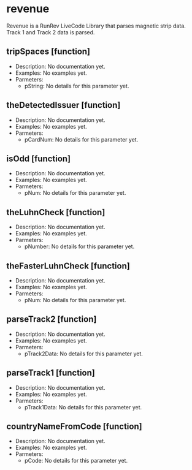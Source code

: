 revenue
=======

Revenue is a RunRev LiveCode Library that parses magnetic strip data. Track 1 and Track 2 data is parsed. 



tripSpaces [function]
-------------
+   Description: No documentation yet.
+   Examples: No examples yet.
+   Parmeters: 
    +   pString: No details for this parameter yet.


theDetectedIssuer [function]
-------------
+   Description: No documentation yet.
+   Examples: No examples yet.
+   Parmeters: 
    +   pCardNum: No details for this parameter yet.


isOdd [function]
-------------
+   Description: No documentation yet.
+   Examples: No examples yet.
+   Parmeters: 
    +   pNum: No details for this parameter yet.


theLuhnCheck [function]
-------------
+   Description: No documentation yet.
+   Examples: No examples yet.
+   Parmeters: 
    +   pNumber: No details for this parameter yet.


theFasterLuhnCheck [function]
-------------
+   Description: No documentation yet.
+   Examples: No examples yet.
+   Parmeters: 
    +   pNum: No details for this parameter yet.


parseTrack2 [function]
-------------
+   Description: No documentation yet.
+   Examples: No examples yet.
+   Parmeters: 
    +   pTrack2Data: No details for this parameter yet.


parseTrack1 [function]
-------------
+   Description: No documentation yet.
+   Examples: No examples yet.
+   Parmeters: 
    +   pTrack1Data: No details for this parameter yet.


countryNameFromCode [function]
-------------
+   Description: No documentation yet.
+   Examples: No examples yet.
+   Parmeters: 
    +   pCode: No details for this parameter yet.



